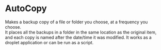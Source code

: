 # AutoCopy

Makes a backup copy of a file or folder you choose, at a frequency you choose.  
It places all the backups in a folder in the same location as the original item,  
and each copy is named after the date/time it was modified.
It works as a droplet application or can be run as a script.
